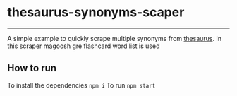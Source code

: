 # thesaurus-synonyms-scaper
-------------------------------

A simple example to quickly scrape multiple synonyms from [thesaurus](https://www.thesaurus.com/).
In this scraper magoosh gre flashcard word list is used


## How to run

To install the dependencies
`npm i`
To run
`npm start`
